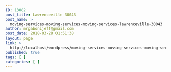 ```yaml
---
ID: 13082
post_title: Lawrenceville 30043
post_name: >
  moving-services-moving-services-moving-services-lawrenceville-30043
author: mrgabonijeff@gmail.com
post_date: 2018-03-28 01:51:38
layout: page
link: >
  http://localhost/wordpress/moving-services-moving-services-moving-services-lawrenceville-30043/
published: true
tags: [ ]
categories: [ ]
---
```

